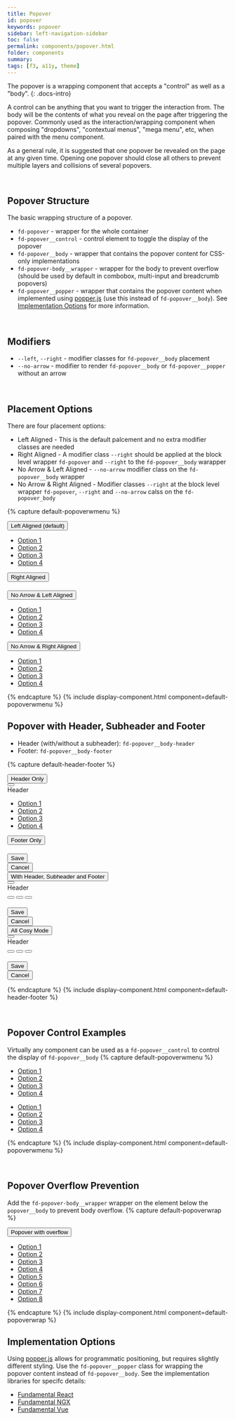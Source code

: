 ```yaml
---
title: Popover
id: popover
keywords: popover
sidebar: left-navigation-sidebar
toc: false
permalink: components/popover.html
folder: components
summary:
tags: [f3, a11y, theme]
---
```


The popover is a wrapping component that accepts a "control" as well as a "body".
{: .docs-intro}

A control can be anything that you want to trigger the interaction from. The body will be the contents of what you reveal on the page after triggering the popover. Commonly used as the interaction/wrapping component when composing "dropdowns", "contextual menus", "mega menu", etc, when paired with the menu component.

As a general rule, it is suggested that one popover be revealed on the page at any given time. Opening one popover should close all others to prevent multiple layers and collisions of several popovers.

<br>

## Popover Structure
The basic wrapping structure of a popover.

* `fd-popover` - wrapper for the whole container
* `fd-popover__control` - control element to toggle the display of the popover
* `fd-popover__body` - wrapper that contains the popover content for CSS-only implementations
* `fd-popover-body__wrapper` - wrapper for the body to prevent overflow (should be used by default in combobox, multi-input and breadcrumb popovers)
* `fd-popover__popper` - wrapper that contains the popover content when implemented using [popper.js](https://github.com/FezVrasta/popper.js) (use this instead of `fd-popover__body`). See [Implementation Options](#implementation-options) for more information.

<br>

## Modifiers
* `--left`, `--right` - modifier classes for `fd-popover__body` placement
* `--no-arrow` - modifier to render `fd-popover__body` or `fd-popover__popper` without an arrow

<br>


## Placement Options
There are four placement options:

* Left Aligned - This is the default palcement and no extra modifier classes are needed
* Right Aligned - A modifier class `--right` should be applied at the block level wrapper `fd-popover` and `--right` to the `fd-popover__body` warapper
* No Arrow & Left Aligned - `--no-arrow` modifier class on the `fd-popover__body` wrapper
* No Arrow & Right Aligned - Modifier classes `--right` at the block level wrapper `fd-popover`, `--right` and `--no-arrow` calss on the `fd-popover_body`

<style media="screen">
    .fd-popover{ margin-right: 100px;}
</style>
{% capture default-popoverwmenu %}
<div class="fd-popover">
    <div class="fd-popover__control">
        <button class="fd-button" aria-label="Image label" aria-controls="popoverA1" aria-expanded="false" aria-haspopup="true">Left Aligned (default)</button>
    </div>
    <div class="fd-popover__body" aria-hidden="true" id="popoverA1">
        <nav class="fd-menu" id="">
            <ul class="fd-menu__list fd-menu__list--no-shadow">
                <li class="fd-menu__item">
                    <a class="fd-menu__link" href="#">
                        <span class="fd-menu__title">Option 1</span>
                    </a>
                </li>
                <li class="fd-menu__item">
                    <a class="fd-menu__link" href="#">
                        <span class="fd-menu__title">Option 2</span>
                    </a>
                </li>
                <li class="fd-menu__item">
                    <a class="fd-menu__link" href="#">
                        <span class="fd-menu__title">Option 3</span>
                    </a>
                </li>
                <li class="fd-menu__item">
                    <a class="fd-menu__link" href="#">
                        <span class="fd-menu__title">Option 4</span>
                    </a>
                </li>
            </ul>
        </nav>
    </div>
</div>

<div class="fd-popover fd-popover--right">
    <div class="fd-popover__control">
        <button class="fd-button" aria-label="Image label" aria-controls="popoverA2" aria-expanded="false" aria-haspopup="true">Right Aligned</button>
    </div>
    <div class="fd-popover__body fd-popover__body--right" aria-hidden="true" id="popoverA2">
        <div style="margin: 20px;">
            <span class="fd-avatar fd-avatar--xl fd-avatar--circle fd-avatar--thumbnail" style="background-image: url('https://placeimg.com/400/400/nature');" role="presentation" aria-label="Nature"></span>
        </div>
    </div>
</div>

<div class="fd-popover">
    <div class="fd-popover__control">
        <button class="fd-button" aria-label="Image label" aria-controls="popoverA3" aria-expanded="false" aria-haspopup="true">No Arrow & Left Aligned</button>
    </div>
    <div class="fd-popover__body fd-popover__body--no-arrow" aria-hidden="true" id="popoverA3">
        <nav class="fd-menu" id="">
            <ul class="fd-menu__list fd-menu__list--no-shadow">
                <li class="fd-menu__item">
                    <a class="fd-menu__link" href="#">
                        <span class="fd-menu__title">Option 1</span>
                    </a>
                </li>
                <li class="fd-menu__item">
                    <a class="fd-menu__link" href="#">
                        <span class="fd-menu__title">Option 2</span>
                    </a>
                </li>
                <li class="fd-menu__item">
                    <a class="fd-menu__link" href="#">
                        <span class="fd-menu__title">Option 3</span>
                    </a>
                </li>
                <li class="fd-menu__item">
                    <a class="fd-menu__link" href="#">
                        <span class="fd-menu__title">Option 4</span>
                    </a>
                </li>
            </ul>
        </nav>
    </div>
</div>

<div class="fd-popover fd-popover--right">
    <div class="fd-popover__control">
        <button class="fd-button" aria-label="Image label" aria-controls="popoverA4" aria-expanded="false" aria-haspopup="true">No Arrow & Right Aligned</button>
    </div>
    <div class="fd-popover__body fd-popover__body--right fd-popover__body--no-arrow" aria-hidden="true" id="popoverA4">
        <nav class="fd-menu" id="">
            <ul class="fd-menu__list fd-menu__list--no-shadow">
                <li class="fd-menu__item">
                    <a class="fd-menu__link" href="#">
                        <span class="fd-menu__title">Option 1</span>
                    </a>
                </li>
                <li class="fd-menu__item">
                    <a class="fd-menu__link" href="#">
                        <span class="fd-menu__title">Option 2</span>
                    </a>
                </li>
                <li class="fd-menu__item">
                    <a class="fd-menu__link" href="#">
                        <span class="fd-menu__title">Option 3</span>
                    </a>
                </li>
                <li class="fd-menu__item">
                    <a class="fd-menu__link" href="#">
                        <span class="fd-menu__title">Option 4</span>
                    </a>
                </li>
            </ul>
        </nav>
    </div>
</div>
{% endcapture %}
{% include display-component.html component=default-popoverwmenu %}

<br>

## Popover with Header, Subheader and Footer

* Header (with/without a subheader): `fd-popover__body-header`
* Footer: `fd-popover__body-footer`

{% capture default-header-footer %}
<div class="fd-popover">
    <div class="fd-popover__control">
        <button class="fd-button" aria-label="Image label" aria-controls="popoverHSF1" aria-expanded="false" aria-haspopup="true">Header Only</button>
    </div>
    <div class="fd-popover__body" aria-hidden="true" id="popoverHSF1">
        <div class="fd-popover__body-header">
            <div class="fd-bar fd-bar--header">
                <div class="fd-bar__left">
                    <div class="fd-bar__element">
                        <button class="fd-button fd-button--transparent sap-icon--navigation-left-arrow"></button>
                    </div>
                    <div class="fd-bar__element">
                        Header
                    </div>
                </div>
            </div>
        </div>
        <nav class="fd-menu" id="">
            <ul class="fd-menu__list fd-menu__list--no-shadow">
                <li class="fd-menu__item">
                    <a class="fd-menu__link" href="#">
                        <span class="fd-menu__title">Option 1</span>
                    </a>
                </li>
                <li class="fd-menu__item">
                    <a class="fd-menu__link" href="#">
                        <span class="fd-menu__title">Option 2</span>
                    </a>
                </li>
                <li class="fd-menu__item">
                    <a class="fd-menu__link" href="#">
                        <span class="fd-menu__title">Option 3</span>
                    </a>
                </li>
                <li class="fd-menu__item">
                    <a class="fd-menu__link" href="#">
                        <span class="fd-menu__title">Option 4</span>
                    </a>
                </li>
            </ul>
        </nav>
    </div>
</div>

<div class="fd-popover fd-popover--right">
    <div class="fd-popover__control">
        <button class="fd-button" aria-label="Image label" aria-controls="popoverHSF2" aria-expanded="false" aria-haspopup="true">Footer Only</button>
    </div>
    <div class="fd-popover__body fd-popover__body--right" aria-hidden="true" id="popoverHSF2">
        <div style="margin: 20px;">
            <span class="fd-avatar fd-avatar--xl fd-avatar--circle fd-avatar--thumbnail" style="background-image: url('https://placeimg.com/400/400/nature');" role="presentation" aria-label="Nature"></span>
        </div>
        <div class="fd-popover__body-footer">
            <div class="fd-bar fd-bar--footer">
                <div class="fd-bar__right">
                    <div class="fd-bar__element">
                        <button class="fd-button fd-button--compact fd-button--emphasized">Save</button>
                    </div>
                    <div class="fd-bar__element">
                        <button class="fd-button fd-button--compact fd-button--transparent">Cancel</button>
                    </div>
                </div>
            </div>
        </div>
    </div>
</div>

<div class="fd-popover">
    <div class="fd-popover__control">
        <button class="fd-button" aria-label="Image label" aria-controls="popoverHSF3" aria-expanded="false" aria-haspopup="true">With Header, Subheader and Footer</button>
    </div>
    <div class="fd-popover__body fd-popover__body--no-arrow" aria-hidden="true" id="popoverHSF3">
        <div class="fd-popover__body-header">
            <div class="fd-bar fd-bar--header-with-subheader">
                <div class="fd-bar__left">
                    <div class="fd-bar__element">
                        <button class="fd-button fd-button--transparent sap-icon--navigation-left-arrow"></button>
                    </div>
                    <div class="fd-bar__element">
                        Header
                    </div>
                </div>
            </div>
            <div class="fd-bar fd-bar--subheader">
                <div class="fd-bar__middle">
                    <div class="fd-bar__element">
                        <div class="fd-form-item">
                            <div class="fd-segmented-button" role="group" aria-label="Group label">
                                <button class="fd-button fd-button--compact sap-icon--email" aria-pressed="true"></button>
                                <button class="fd-button fd-button--compact sap-icon--iphone"></button>
                                <button class="fd-button fd-button--compact sap-icon--notification-2"></button>
                            </div>
                        </div>
                    </div>
                </div>
            </div>
        </div>
        <div style="margin: 20px 80px;">
            <span class="fd-avatar fd-avatar--xl fd-avatar--circle fd-avatar--thumbnail" style="background-image: url('https://placeimg.com/400/400/nature');" role="presentation" aria-label="Nature"></span>
        </div>
        <div class="fd-popover__body-footer">
            <div class="fd-bar fd-bar--footer">
                <div class="fd-bar__right">
                    <div class="fd-bar__element">
                        <button class="fd-button fd-button--compact fd-button--emphasized">Save</button>
                    </div>
                    <div class="fd-bar__element">
                        <button class="fd-button fd-button--compact fd-button--transparent">Cancel</button>
                    </div>
                </div>
            </div>
        </div>
    </div>
</div>

<div class="fd-popover">
    <div class="fd-popover__control">
        <button class="fd-button" aria-label="Image label" aria-controls="popoverHSF345" aria-expanded="false" aria-haspopup="true">All Cosy Mode</button>
    </div>
    <div class="fd-popover__body fd-popover__body--no-arrow" aria-hidden="true" id="popoverHSF345">
        <div class="fd-popover__body-header">
            <div class="fd-bar fd-bar--cozy fd-bar--header-with-subheader">
                <div class="fd-bar__left">
                    <div class="fd-bar__element">
                        <button class="fd-button fd-button--transparent sap-icon--navigation-left-arrow"></button>
                    </div>
                    <div class="fd-bar__element">
                        Header
                    </div>
                </div>
            </div>
        </div>
        <div class="fd-bar fd-bar--cozy fd-bar--subheader">
                <div class="fd-bar__middle">
                    <div class="fd-bar__element">
                        <div class="fd-form-item">
                            <div class="fd-segmented-button" role="group" aria-label="Group label">
                                <button class="fd-button fd-button--compact sap-icon--email" aria-pressed="true"></button>
                                <button class="fd-button fd-button--compact sap-icon--iphone"></button>
                                <button class="fd-button fd-button--compact sap-icon--notification-2"></button>
                            </div>
                        </div>
                    </div>
                </div>
            </div>
        <div style="margin: 20px 80px;">
            <span class="fd-avatar fd-avatar--xl fd-avatar--circle fd-avatar--thumbnail" style="background-image: url('https://placeimg.com/400/400/nature');" role="presentation" aria-label="Nature"></span>
        </div>
        <div class="fd-popover__body-footer">
            <div class="fd-bar fd-bar--cozy fd-bar--footer">
                <div class="fd-bar__right">
                    <div class="fd-bar__element">
                        <button class="fd-button fd-button--compact fd-button--emphasized">Save</button>
                    </div>
                    <div class="fd-bar__element">
                        <button class="fd-button fd-button--compact fd-button--transparent">Cancel</button>
                    </div>
                </div>
            </div>
        </div>
    </div>
</div>

{% endcapture %}
{% include display-component.html component=default-header-footer %}

<br>

## Popover Control Examples
Virtually any component can be used as a `fd-popover__control` to control the display of `fd-popover__body`
{% capture default-popoverwmenu %}
<div class="fd-popover fd-popover--right">
    <div class="fd-popover__control">
        <span class=" fd-image--m fd-image--circle" aria-label="Image label" aria-controls="popoverB2" aria-expanded="false" aria-haspopup="true" aria-label="Image label"
style="background-image: url('https://placeimg.com/400/400/nature');"></span>
    </div>
    <div class="fd-popover__body fd-popover__body--left" aria-hidden="true" id="popoverB2">
        <nav class="fd-menu" id="">
            <ul class="fd-menu__list fd-menu__list--no-shadow">
                <li class="fd-menu__item">
                    <a class="fd-menu__link" href="#">
                        <span class="fd-menu__title">Option 1</span>
                    </a>
                </li>
                <li class="fd-menu__item">
                    <a class="fd-menu__link" href="#">
                        <span class="fd-menu__title">Option 2</span>
                    </a>
                </li>
                <li class="fd-menu__item">
                    <a class="fd-menu__link" href="#">
                        <span class="fd-menu__title">Option 3</span>
                    </a>
                </li>
                <li class="fd-menu__item">
                    <a class="fd-menu__link" href="#">
                        <span class="fd-menu__title">Option 4</span>
                    </a>
                </li>
            </ul>
        </nav>
    </div>
</div>

<div class="fd-popover fd-popover--right">
    <div class="fd-popover__control">
        <span class="sap-icon--cart sap-icon--xl" aria-label="Image label" aria-controls="popoverB4" aria-expanded="false" aria-haspopup="true"></span>
    </div>
    <div class="fd-popover__body fd-popover__body--right fd-popover__body--no-arrow" aria-hidden="true" id="popoverB4">
        <nav class="fd-menu" id="">
            <ul class="fd-menu__list fd-menu__list--no-shadow">
                <li class="fd-menu__item">
                    <a class="fd-menu__link" href="#">
                        <span class="fd-menu__title">Option 1</span>
                    </a>
                </li>
                <li class="fd-menu__item">
                    <a class="fd-menu__link" href="#">
                        <span class="fd-menu__title">Option 2</span>
                    </a>
                </li>
                <li class="fd-menu__item">
                    <a class="fd-menu__link" href="#">
                        <span class="fd-menu__title">Option 3</span>
                    </a>
                </li>
                <li class="fd-menu__item">
                    <a class="fd-menu__link" href="#">
                        <span class="fd-menu__title">Option 4</span>
                    </a>
                </li>
            </ul>
        </nav>
    </div>
</div>

{% endcapture %}
{% include display-component.html component=default-popoverwmenu %}

<br>


## Popover Overflow Prevention
Add the `fd-popover-body__wrapper` wrapper on the element below the `popover__body` to prevent body overflow.
{% capture default-popoverwrap %}
<div class="fd-popover">
    <div class="fd-popover__control">
        <button class="fd-button" aria-label="Image label" aria-controls="popoverF1" aria-expanded="false" aria-haspopup="true">Popover with overflow</button>
    </div>
      <div class="fd-popover__body" aria-hidden="true" id="popoverF1">
      <div class="fd-popover__wrapper  docs-max-height">
          <nav class="fd-menu" id="">
              <ul class="fd-menu__list fd-menu__list--no-shadow">
                  <li class="fd-menu__item">
                      <a class="fd-menu__link" href="#">
                          <span class="fd-menu__title">Option 1</span>
                      </a>
                  </li>
                  <li class="fd-menu__item">
                      <a class="fd-menu__link" href="#">
                          <span class="fd-menu__title">Option 2</span>
                      </a>
                  </li>
                  <li class="fd-menu__item">
                      <a class="fd-menu__link" href="#">
                          <span class="fd-menu__title">Option 3</span>
                      </a>
                  </li>
                  <li class="fd-menu__item">
                      <a class="fd-menu__link" href="#">
                          <span class="fd-menu__title">Option 4</span>
                      </a>
                  </li>
                                  <li class="fd-menu__item">
                      <a class="fd-menu__link" href="#">
                          <span class="fd-menu__title">Option 5</span>
                      </a>
                  </li>
                  <li class="fd-menu__item">
                      <a class="fd-menu__link" href="#">
                          <span class="fd-menu__title">Option 6</span>
                      </a>
                  </li>
                  <li class="fd-menu__item">
                      <a class="fd-menu__link" href="#">
                          <span class="fd-menu__title">Option 7</span>
                      </a>
                  </li>
                  <li class="fd-menu__item">
                      <a class="fd-menu__link" href="#">
                          <span class="fd-menu__title">Option 8</span>
                      </a>
                  </li>
              </ul>
          </nav>
      </div>
    </div>
</div>

{% endcapture %}
{% include display-component.html component=default-popoverwrap %}
## Implementation Options

Using [popper.js](https://github.com/FezVrasta/popper.js) allows for programmatic positioning, but requires slightly different styling.  Use the `fd-popover__popper` class for wrapping the popover content instead of `fd-popover__body`. See the implementation libraries for specifc details:

* [Fundamental React](https://sap.github.io/fundamental-react/popover)
* [Fundamental NGX](https://sap.github.io/fundamental-ngx/popover)
* [Fundamental Vue](https://sap.github.io/fundamental-vue/#/example/popover)

